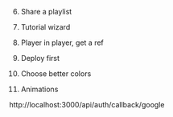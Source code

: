 6. Share a playlist
7. Tutorial wizard
8. Player in player, get a ref

9. Deploy first
10. Choose better colors
11. Animations

http://localhost:3000/api/auth/callback/google
